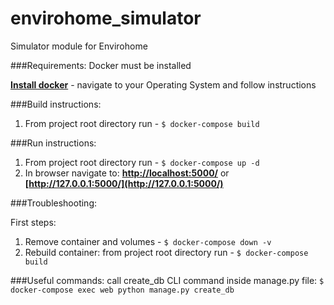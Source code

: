 # envirohome_simulator
Simulator module for Envirohome

###Requirements:
Docker must be installed

__[Install docker](https://docs.docker.com/install/)__ - navigate to your Operating System and follow instructions

###Build instructions:

1. From project root directory run - 
`$ docker-compose build`

###Run instructions:

1. From project root directory run - 
`$ docker-compose up -d`
2. In browser navigate to:
__[http://localhost:5000/](http://localhost:5000/)__ or __[http://127.0.0.1:5000/](http://127.0.0.1:5000/)__


###Troubleshooting:

First steps:
1. Remove container and volumes - 
`$ docker-compose down -v`
2. Rebuild container: from project root directory run - 
`$ docker-compose build`


###Useful commands:
call create_db CLI command inside manage.py file:
`$ docker-compose exec web python manage.py create_db`
